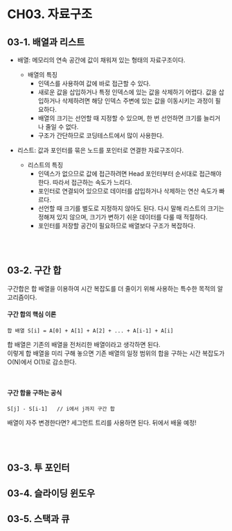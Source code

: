 # CH03. 자료구조

## 03-1. 배열과 리스트
- 배열: 메모리의 연속 공간에 값이 채워져 있는 형태의 자료구조이다. 
  - 배열의 특징
    - 인덱스를 사용하여 값에 바로 접근할 수 있다.
    - 새로운 값을 삽입하거나 특정 인덱스에 있는 값을 삭제하기 어렵다. 값을 삽입하거나 삭제하려면 해당 인덱스 주변에 있는 값을 이동시키는 과정이 필요하다.
    - 배열의 크기는 선언할 때 지정할 수 있으며, 한 번 선언하면 크기를 늘리거나 줄일 수 없다.
    - 구조가 간단하므로 코딩테스트에서 많이 사용한다.

- 리스트: 값과 포인터를 묶은 노드를 포인터로 연결한 자료구조이다.
  - 리스트의 특징
    - 인덱스가 없으므로 값에 접근하려면 Head 포인터부터 순서대로 접근해야 한다. 따라서 접근하는 속도가 느리다.
    - 포인터로 연결되어 있으므로 데이터를 삽입하거나 삭제하는 연산 속도가 빠르다.
    - 선언할 때 크기를 별도로 지정하지 않아도 된다. 다시 말해 리스트의 크기는 정해져 있지 않으며, 크기가 변하기 쉬운 데이터를 다룰 때 적절하다.
    - 포인터를 저장할 공간이 필요하므로 배열보다 구조가 복잡하다.

<br><br>

## 03-2. 구간 합
구간합은 합 배열을 이용하여 시간 복잡도를 더 줄이기 위해 사용하는 특수한 목적의 알고리즘이다.

#### 구간 합의 핵심 이론
`합 배열 S[i] = A[0] + A[1] + A[2] + ... + A[i-1] + A[i]`  

합 배열은 기존의 배열을 전처리한 배열이라고 생각하면 된다.  
이렇게 합 배열을 미리 구해 놓으면 기존 배열의 일정 범위의 합을 구하는 시간 복잡도가 O(N)에서 O(1)로 감소한다.

<br>

#### 구간 합을 구하는 공식
`S[j] - S[i-1]   // i에서 j까지 구간 합`  

배열이 자주 변경한다면?  세그먼트 트리를 사용하면 된다. 뒤에서 배울 예정!

<br><br>

## 03-3. 투 포인터

## 03-4. 슬라이딩 윈도우

## 03-5. 스택과 큐